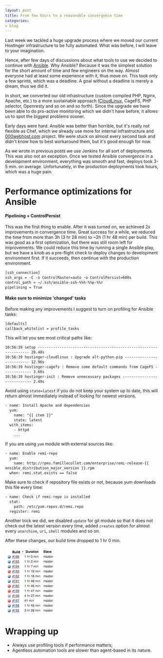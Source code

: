 ```yaml
---
layout: post
title: From few hours to a reasonable convergence time
categories:
- blog
---
```


Last week we tackled a huge upgrade process where we moved our current Hostinger infrastructure to be fully automated. What was before, I will leave to your imagination.

Hence, after few days of discussions about what tools to use we decided to continue with [Ansible](https://www.ansible.com/). Why Ansible? Because it was the simplest solution for the short amount of time and few engineers on the way. Almost everyone had at least some experience with it, thus move on. This took only a few sprints, which was a deadline. A goal without a deadline is merely a dream, thus we did it.

In short, we converted our old infrastructure (custom compiled PHP, Nginx, Apache, etc.) to a more sustainable approach ([CloudLinux](https://www.cloudlinux.com/), CageFS, PHP selector, Openresty and so on and so forth). Since the upgrade we have been able to do pro-active monitoring which we didn't have before, it allows us to spot the biggest problems sooner.

Early days were hard. Ansible was better than horrible, but it's really not flexible as Chef, which we already use more for internal infrastructure and [000webhost.com](https://www.000webhost.com/) project. We were stuck on almost every second task and didn't know how to best workaround them, but it's good enough for now.

As we wrote in previous posts we use Jenkins for all sort of deployments. This was also not an exception. Once we tested Ansible convergence in a development environment, everything was smooth and fast, deploys took 3-5 min. on average. Unfortunately, in the production deployments took hours, which was a huge pain.

# Performance optimizations for Ansible

#### Pipelining + ControlPersist

This was the first thing to enable. After it was turned on, we achieved 2x improvements in convergence time. Great success for a while, we reduced the time from more than 3h (3 hr 28 min) to ~2h (1 hr 48 min) per build. This was good as a first optimization, but there was still room left for improvements. We could reduce this time by running a single Ansible play, but we have a knob as a pre-flight check to deploy changes to development environment first. If it succeeds, then continue with the production environment.

```
[ssh_connection]
ssh_args = -C -o ControlMaster=auto -o ControlPersist=600s
control_path = ~/.ssh/ansible-ssh-%%h-%%p-%%r
pipelining = True

```

#### Make sure to minimize 'changed' tasks

Before making any improvements I suggest to turn on profiling for Ansible tasks:

```
[defaults]
callback_whitelist = profile_tasks
```

This will let you see most critical paths like:

```
10:56:39 setup ------------------------------------------------------------------ 28.48s
10:56:39 hostinger-cloudlinux : Upgrade alt-python-pip -------------------------- 12.96s
10:56:39 hostinger-cagefs : Remove some default commands from CageFS ------------- 3.60s
10:56:39 hostinger-init : Remove unnecessary packages ---------------------------- 2.49s
```

Avoid using `state=latest` if you do not keep your system up to date, this will return almost immediately instead of looking for newest versions.

```
- name: Install Apache and dependencies
  yum:
    name: "{{ item }}"
    state: latest
  with_items:
    - httpd
    ...

```

If you are using `yum` module with external sources like:

```
- name: Enable remi-repo
  yum:
    name: http://rpms.famillecollet.com/enterprise/remi-release-{{ ansible_distribution_major_version }}.rpm
  when: remi.stat.exists == false
```

Make sure to check if repository file exists or not, because yum downloads this file every time:

```
- name: Check if remi-repo is installed
  stat:
    path: /etc/yum.repos.d/remi.repo
  register: remi
```

Another trick we did, we disabled `update` for git module so that it does not check out the latest version every time, added `creates` option for almost every `unarchive`, `uri`, `shell` modules and so on.

After these changes, our build time dropped to 1 hr 0 min.

![Ansible deployment](/images/ansible_jenkins_deploy.png)

# Wrapping up

* Always use profiling tools if performance matters;
* Agentless automation tools are slower than agent-based in its nature.
